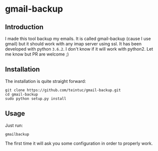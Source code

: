 # gmail-backup

## Introduction
I made this tool backup my emails. It is called gmail-backup (cause I use gmail) but it should work with any imap server using ssl. It has been developed with python ```3.6.2```. I don't know if it will work with python2. Let me know but PR are welcome ;)

## Installation
The installation is quite straight forward:

    git clone https://github.com/teintuc/gmail-backup.git
    cd gmail-backup
    sudo python setup.py install

## Usage
Just run:

    gmailbackup

The first time it will ask you some configuration in order to properly work.
